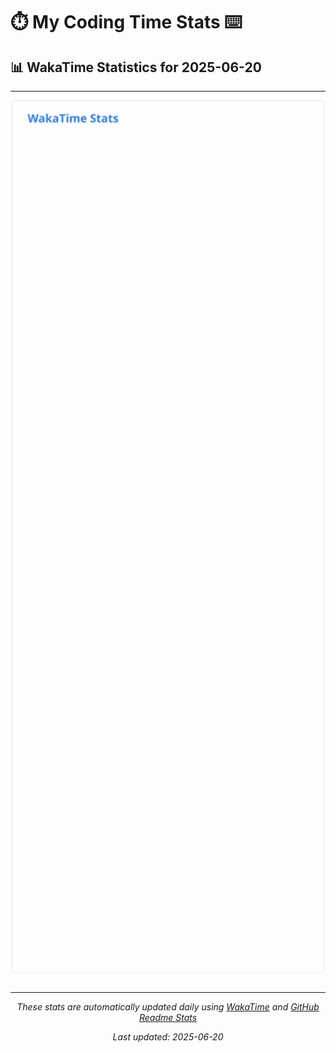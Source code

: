 # ⏱️ My Coding Time Stats ⌨️

## 📊 WakaTime Statistics for 2025-06-20

---

<div align="center">

<img src="./images/wakatime-stats-2025-06-20.svg" alt="WakaTime Stats" width="500">

</div>

---

<div align="center">

*These stats are automatically updated daily using [WakaTime](https://wakatime.com) and [GitHub Readme Stats](https://github.com/anuraghazra/github-readme-stats)*

*Last updated: 2025-06-20*
</div>
